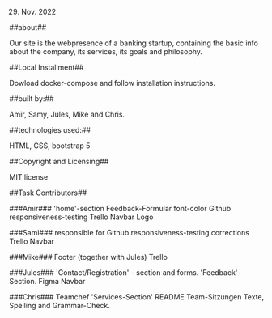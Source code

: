 29. Nov. 2022

##about##

Our site is the webpresence of a banking startup, containing the basic info about the company, its services, its goals and philosophy.

##Local Installment##

Dowload docker-compose and follow installation instructions.


##built by:##

Amir, Samy, Jules, Mike and Chris. 

##technologies used:##

HTML, CSS, bootstrap 5

##Copyright and Licensing##

MIT license

##Task Contributors##

###Amir###
'home'-section
Feedback-Formular
font-color
Github
responsiveness-testing
Trello
Navbar
Logo

###Sami###
responsible for Github
responsiveness-testing
corrections
Trello
Navbar

###Mike###
Footer (together with Jules)
Trello

###Jules###
'Contact/Registration' - section and forms.
'Feedback'-Section.
Figma
Navbar

###Chris###
Teamchef
'Services-Section'
README
Team-Sitzungen
Texte, Spelling and Grammar-Check.
